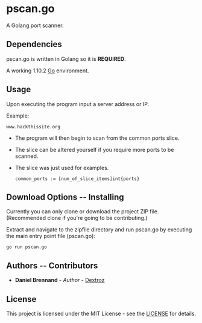 # pscan.go
A Golang port scanner.

## Dependencies
pscan.go is written in Golang so it is **REQUIRED**.

A working 1.10.2 [Go](https://golang.org/dl/) environment.

## Usage

Upon executing the program input a server address or IP.

Example:
  ```
  www.hackthissite.org
  ```

* The program will then begin to scan from the common ports slice.

* The slice can be altered yourself if you require more ports to be scanned.
* The slice was just used for examples.
    ```
    common_ports := [num_of_slice_items]int{ports}
    ```


## Download Options -- Installing
Currently you can only clone or download the project ZIP file. (Recommended clone if you're going to be contributing.)

Extract and navigate to the zipfile directory and run pscan.go by executing the main entry point file (pscan.go):
  ```
  go run pscan.go
  ```

## Authors -- Contributors

* **Daniel Brennand** - *Author* - [Dextroz](https://github.com/Dextroz)

## License

This project is licensed under the MIT License - see the [LICENSE](LICENSE) for details.

